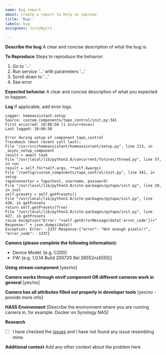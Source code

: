 ```yaml
---
name: Bug report
about: Create a report to help us improve
title: 'Bug:'
labels: bug
assignees: JurajNyiri

---
```


**Describe the bug**
A clear and concise description of what the bug is.

**To Reproduce**
Steps to reproduce the behavior:
1. Go to '...'
2. Run service '...' with parameters '...'
3. Scroll down to '...'
4. See error

**Expected behavior**
A clear and concise description of what you expected to happen.

**Log**
If applicable, add error logs.

```
Logger: homeassistant.setup
Source: custom_components/tapo_control/init.py:341
First occurred: 18:08:58 (1 occurrences)
Last logged: 18:08:58

Error during setup of component tapo_control
Traceback (most recent call last):
File "/usr/src/homeassistant/homeassistant/setup.py", line 213, in _async_setup_component
result = await task
File "/usr/local/lib/python3.8/concurrent/futures/thread.py", line 57, in run
result = self.fn(*self.args, **self.kwargs)
File "/config/custom_components/tapo_control/init.py", line 341, in setup
tapoConnector = Tapo(host, username, password)
File "/usr/local/lib/python3.8/site-packages/pytapo/init.py", line 29, in init
self.presets = self.getPresets()
File "/usr/local/lib/python3.8/site-packages/pytapo/init.py", line 430, in getPresets
return self.getPresets(True)
File "/usr/local/lib/python3.8/site-packages/pytapo/init.py", line 427, in getPresets
raise Exception("Error: "+self.getErrorMessage(data['error_code'])+" Response:" + json.dumps(data))
Exception: Error: -1337 Response:{"error": "Not enough pixels!!", "error_code": -1337}
```

**Camera (please complete the following information):**
 - Device Model: [e.g. C200]
 - FW: [e.g. 1.0.14 Build 200720 Rel.38552n(4555)]

**Using stream component**
[yes/no]

**Camera works through onvif component OR different cameras work in general**
[yes/no]

**Camera has all attributes filled out properly in developer tools**
[yes/no - provide more info]

**HASS Environment**
[Describe the environment where you are running camera in, for example: Docker on Synology NAS]

**Research**
<!-- Read and tick below -->
- [ ] I have checked the [issues](https://github.com/JurajNyiri/HomeAssistant-Tapo-Control/issues?q=is%3Aissue+) and I have not found any issue resembling mine.

**Additional context**
Add any other context about the problem here.
